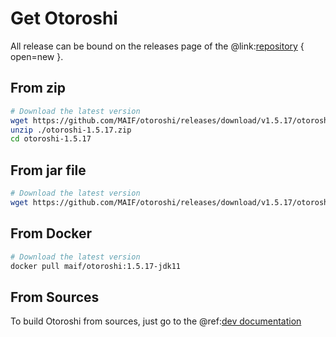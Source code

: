 # Get Otoroshi

All release can be bound on the releases page of the @link:[repository](https://github.com/MAIF/otoroshi/releases) { open=new }.

## From zip

```sh
# Download the latest version
wget https://github.com/MAIF/otoroshi/releases/download/v1.5.17/otoroshi-1.5.17.zip
unzip ./otoroshi-1.5.17.zip
cd otoroshi-1.5.17
```

## From jar file

```sh
# Download the latest version
wget https://github.com/MAIF/otoroshi/releases/download/v1.5.17/otoroshi.jar
```

## From Docker

```sh
# Download the latest version
docker pull maif/otoroshi:1.5.17-jdk11
```

## From Sources

To build Otoroshi from sources, just go to the @ref:[dev documentation](../dev.md)
